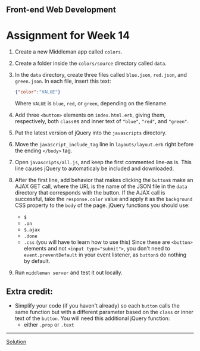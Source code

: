 ## Front-end Web Development
# Assignment for Week 14

1.  Create a new Middleman app called `colors`.
2.  Create a folder inside the `colors/source` directory called `data`.
3.  In the `data` directory, create three files called `blue.json`, `red.json`, and `green.json`. In each file, insert this text:

    ```json
    {"color":"VALUE"}
    ```
    
    Where `VALUE` is `blue`, `red`, or `green`, depending on the filename.
3.  Add three `<button>` elements on `index.html.erb`, giving them, respectively, both `class`es and inner text of `"blue"`, `"red"`, and `"green"`.
4.  Put the latest version of jQuery into the `javascripts` directory.
5.  Move the `javascript_include_tag` line in `layouts/layout.erb` right before the ending `</body>` tag.
6.  Open `javascripts/all.js`, and keep the first commented line-as is. This line causes jQuery to automaticaly be included and downloaded.
7.  After the first line, add behavior that makes clicking the `button`s make an AJAX GET call, where the URL is the name of the JSON file in the `data` directory that corresponds with the button. If the AJAX call is successful, take the `response.color` value and apply it as the `background` CSS property to the `body` of the page. jQuery functions you should use:
    *   `$`
    *   `.on`
    *   `$.ajax`
    *   `.done`
    *   `.css` (you will have to learn how to use this)
    Since these are `<button>` elements and not `<input type="submit">`, you don't need to `event.preventDefault` in your event listener, as `button`s do nothing by default.
7.  Run `middleman server` and test it out locally.

## Extra credit:

*   Simplify your code (if you haven't already) so each `button` calls the same function but with a different parameter based on the `class` or inner text of the `button`. You will need this additional jQuery function:
    *   either `.prop` or `.text`

* * *

[Solution](http://jeffreyatw.github.io/fwd/series8/class10/solution/colors/build/)
